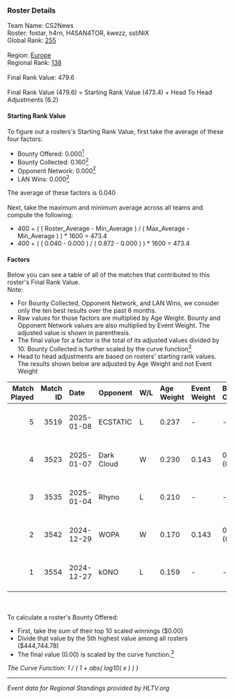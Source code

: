 ### Roster Details<br />
Team Name: CS2News<br />
Roster: fostar, h4rn, H4SAN4TOR, kwezz, sstiNiX<br />
Global Rank: [255](../../standings_global_2025_06_02.md)<br />
<br />
Region: [Europe]( ../../standings_europe_2025_06_02.md)<br />
Regional Rank: [138]( ../../standings_europe_2025_06_02.md)<br />
<br />
Final Rank Value:  479.6<br />
<br />
Final Rank Value (479.6) = Starting Rank Value (473.4) + Head To Head Adjustments (6.2)<br />

#### Starting Rank Value<br />
To figure out a rosters's Starting Rank Value, first take the average of these four factors:<br />
- Bounty Offered: 0.000[<sup>1</sup>](#table2)
- Bounty Collected: 0.160[<sup>2</sup>](#table1)
- Opponent Network: 0.000[<sup>2</sup>](#table1)
- LAN Wins: 0.000[<sup>2</sup>](#table1)

The average of these factors is 0.040<br />
<br />
Next, take the maximum and minimum average across all teams and compute the following:<br />
- 400 + ( ( Roster_Average - Min_Average ) / ( Max_Average - Min_Average ) ) * 1600 = 473.4
- 400 + ( ( 0.040 - 0.000 ) / ( 0.872 - 0.000 ) ) * 1600 = 473.4


#### Factors<br />
Below you can see a table of all of the matches that contributed to this roster's Final Rank Value.<br />
Note:<br />

- For Bounty Collected, Opponent Network, and LAN Wins, we consider only the ten best results over the past 6 months.
- Raw values for those factors are multiplied by Age Weight. Bounty and Opponent Network values are also multiplied by Event Weight. The adjusted value is shown in parenthesis.
- The final value for a factor is the total of its adjusted values divided by 10. Bounty Collected is further scaled by the curve function[<sup>3</sup>](#curveFunction)
- Head to head adjustments are based on rosters' starting rank values. The results shown below are adjusted by Age Weight and not Event Weight
<span id="table1"></span><br />


| Match Played | Match ID | Date       | Opponent   | W/L | Age Weight | Event Weight | Bounty Collected | Opponent Network | LAN Wins  | H2H Adj. | Roster                                  |
| -: | -: | :- | :- | :- | :- | :- | :- | :- | :- | -: | :- |
|            5 |     3519 | 2025-01-08 | ECSTATIC   | L   | 0.237      | -            | -                | -                | -         |    -0.13 | fostar, h4rn, H4SAN4TOR, kwezz, sstiNiX |
|            4 |     3523 | 2025-01-07 | Dark Cloud | W   | 0.230      | 0.143        | 0.000 (0.000)    | 0.037 (0.001)    | 0 (0.000) |     4.72 | fostar, h4rn, H4SAN4TOR, kwezz, sstiNiX |
|            3 |     3535 | 2025-01-04 | Rhyno      | L   | 0.210      | -            | -                | -                | -         |    -0.94 | fostar, h4rn, H4SAN4TOR, kwezz, sstiNiX |
|            2 |     3542 | 2024-12-29 | WOPA       | W   | 0.170      | 0.143        | 0.002 (0.000)    | 0.117 (0.003)    | 0 (0.000) |     4.05 | fostar, h4rn, H4SAN4TOR, kwezz, sstiNiX |
|            1 |     3554 | 2024-12-27 | kONO       | L   | 0.159      | -            | -                | -                | -         |    -1.48 | fostar, h4rn, H4SAN4TOR, kwezz, sstiNiX |

<br />
<span id="table2"></span><br />
To calculate a roster's Bounty Offered:<br />

- First, take the sum of their top 10 scaled winnings ($0.00)
- Divide that value by the 5th highest value among all rosters ($444,744.78)
- The final value (0.00) is scaled by the curve function.[<sup>3</sup>](#curveFunction)

<span id="curveFunction"></span>_The Curve Function: 1 / ( 1 + abs( log10( x ) ) )_<br />

---
_Event data for Regional Standings provided by HLTV.org_<br />
